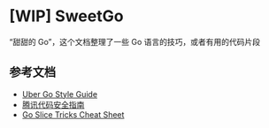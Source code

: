 # [WIP] SweetGo

“甜甜的 Go”，这个文档整理了一些 Go 语言的技巧，或者有用的代码片段

## 参考文档

- [Uber Go Style Guide](https://github.com/uber-go/guide)
- [腾讯代码安全指南](https://github.com/Tencent/secguide)
- [Go Slice Tricks Cheat Sheet](https://github.com/ueokande/go-slice-tricks)
